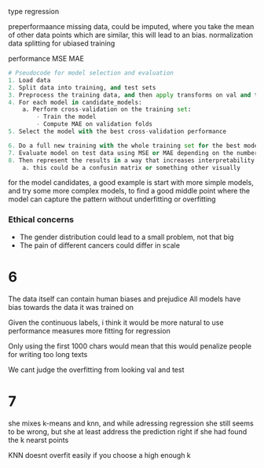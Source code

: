 

type
regression

preperformaance
missing data, could be imputed, where you take the mean of other data points which are similar, this will lead to an bias.
normalization
data splitting for ubiased training

performance
MSE
MAE

``` python
# Pseudocode for model selection and evaluation
1. Load data
2. Split data into training, and test sets
3. Preprocess the training data, and then apply transforms on val and test if nessecary.
4. For each model in candidate_models:
    a. Perform cross-validation on the training set:
        - Train the model
        - Compute MAE on validation folds
5. Select the model with the best cross-validation performance

6. Do a full new training with the whole training set for the best model
7. Evaluate model on test data using MSE or MAE depending on the numbers of outliers one want to avoid
8. Then represent the results in a way that increases interpretability for your customers
	a. this could be a confusin matrix or something other visually
```

for the model candidates, a good example is start with more simple models, and try some more complex models, to find a good middle point where the model can capture the pattern without underfitting or overfitting


### Ethical concerns
-  The gender distribution could lead to a small problem, not that big
-  The pain of different cancers could differ in scale


# 6
The data itself can contain human biases and prejudice
All models have bias towards the data it was trained on

Given the continuous labels, i think it would be more natural to use performance measures more fitting for regression

Only using the first 1000 chars would mean that this would penalize people for writing too long texts

We cant judge the overfitting from looking val and test


# 7
she mixes k-means and knn, and while adressing regression she still seems to be wrong, but she at least address the prediction right if she had found the k nearst points

KNN doesnt overfit easily if you choose a high enough k